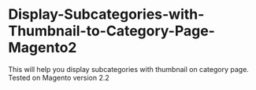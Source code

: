 # Display-Subcategories-with-Thumbnail-to-Category-Page-Magento2
This will help you display subcategories with thumbnail on category page. Tested on Magento version 2.2
